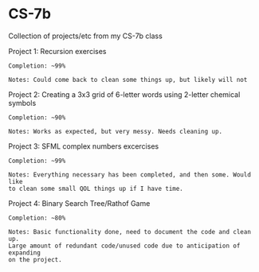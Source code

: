 # CS-7b
Collection of projects/etc from my CS-7b class

Project 1: Recursion exercises

	Completion: ~99%

	Notes: Could come back to clean some things up, but likely will not
    

Project 2: Creating a 3x3 grid of 6-letter words using 2-letter chemical symbols
	
	Completion: ~90%
	
	Notes: Works as expected, but very messy. Needs cleaning up.


Project 3: SFML complex numbers excercises

	Completion: ~99%
	
	Notes: Everything necessary has been completed, and then some. Would like
	to clean some small QOL things up if I have time.


Project 4: Binary Search Tree/Rathof Game
	
	Completion: ~80%
	
	Notes: Basic functionality done, need to document the code and clean up.
	Large amount of redundant code/unused code due to anticipation of expanding
	on the project.
